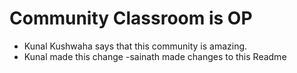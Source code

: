 # Community Classroom is OP

- Kunal Kushwaha says that this community is amazing.
- Kunal made this change
-sainath made changes to this Readme
